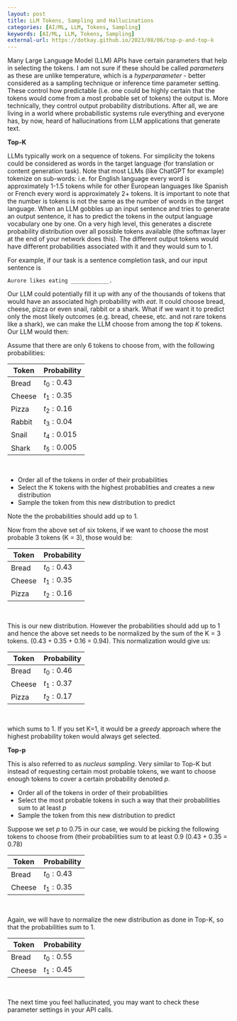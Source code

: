 ```yaml
---
layout: post
title: LLM Tokens, Sampling and Hallucinations
categories: [AI/ML, LLM, Tokens, Sampling]
keywords: [AI/ML, LLM, Tokens, Sampling]
external-url: https://dotkay.github.io/2023/08/06/top-p-and-top-k
---
```


Many Large Language Model (LLM) APIs have certain parameters that help in selecting the tokens. I am not sure if these should be called *parameters* as these are unlike temperature, which is a *hyperparameter* - better considered as a sampling technique or inference time parameter setting. These control how predictable (i.e. one could be highly certain that the tokens would come from a most probable set of tokens) the output is. More technically, they control output probability distributions. After all, we are living in a world where probabilistic systems rule everything and everyone has, by now, heard of hallucinations from LLM applications that generate text.
<br>

**Top-K**

LLMs typically work on a sequence of tokens. For simplicity the tokens could be considered as words in the target language (for translation or content generation task). Note that most LLMs (like ChatGPT for example) tokenize on sub-words: i.e. for English language every word is approximately 1-1.5 tokens while for other European languages like Spanish or French every word is approximately 2+ tokens. It is important to note that the number is tokens is not the same as the number of words in the target language. When an LLM gobbles up an input sentence and tries to generate an output sentence, it has to predict the tokens in the output language vocabulary one by one. On a very high level, this generates a discrete probability distribution over all possible tokens available (the softmax layer at the end of your network does this). The different output tokens would have different probabilities associated with it and they would sum to 1.

For example, if our task is a sentence completion task, and our input sentence is

```
Aurore likes eating ____________.
```

Our LLM could potentially fill it up with any of the thousands of tokens that would have an associated high probability with *eat*. It could choose bread, cheese, pizza or even snail, rabbit or a shark. What if we want it to predict only the most likely outcomes (e.g. bread, cheese, etc. and not rare tokens like a shark), we can make the LLM choose from among the top *K* tokens. Our LLM would then:

Assume that there are only 6 tokens to choose from, with the following probabilities:

| Token | Probability |
| ------- | ------- |
| Bread | $t_0 : 0.43$ |
| Cheese | $t_1 : 0.35$ |
| Pizza | $t_2 : 0.16$ |
| Rabbit | $t_3 : 0.04$ |
| Snail | $t_4 : 0.015$ |
| Shark | $t_5 : 0.005$ |
<br>

* Order all of the tokens in order of their probabilities
* Select the K tokens with the highest probablities and creates a new distribution
* Sample the token from this new distribution to predict 

Note the the probabilities should add up to 1.

Now from the above set of six tokens, if we want to choose the most probable 3 tokens (K = 3), those would be:

| Token | Probability |
| ------- | ------- |
| Bread | $t_0 : 0.43$ |
| Cheese | $t_1 : 0.35$ |
| Pizza | $t_2 : 0.16$ |
<br>

This is our new distribution. However the probabilities should add up to 1 and hence the above set needs to be normalized by the sum of the K = 3 tokens. (0.43 + 0.35 + 0.16 = 0.94). This normalization would give us:

| Token | Probability |
| ------- | ------- |
| Bread | $t_0 : 0.46$ |
| Cheese | $t_1 : 0.37$ |
| Pizza | $t_2 : 0.17$ |
<br>

which sums to 1. If you set K=1, it would be a *greedy* approach where the highest probability token would always get selected.
<br>

**Top-p**

This is also referred to as *nucleus sampling*. Very similar to Top-K but instead of requesting certain most probable tokens, we want to choose enough tokens to cover a certain probability denoted *p*. 

* Order all of the tokens in order of their probabilities
* Select the most probable tokens in such a way that their probabilities sum to at least *p*
* Sample the token from this new distribution to predict

Suppose we set *p* to 0.75 in our case, we would be picking the following tokens to choose from (their probabilities sum to at least 0.9 (0.43 + 0.35 = 0.78)

| Token | Probability |
| ------- | ------- |
| Bread | $t_0 : 0.43$ |
| Cheese | $t_1 : 0.35$ |
<br>

Again, we will have to normalize the new distribution as done in Top-K, so that the probabilities sum to 1.

| Token | Probability |
| ------- | ------- |
| Bread | $t_0 : 0.55$ |
| Cheese | $t_1 : 0.45$ |
<br>

The next time you feel hallucinated, you may want to check these parameter settings in your API calls.